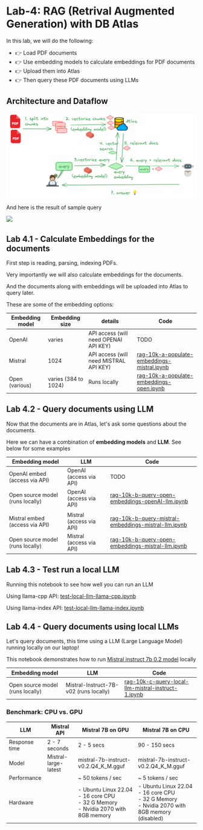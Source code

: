 # Lab-4: RAG (Retrival Augmented Generation) with DB Atlas

In this lab, we will do the following:

- 👉 Load PDF documents
- 👉 Use embedding models to calculate embeddings for PDF documents
- 👉 Upload them into Atlas
- 👉 Then query these PDF documents using LLMs

## Architecture and Dataflow

![](../images/rag-overview-2.png)

And here is the result of sample query

![](../images/rag-2-answer.png)

## Lab 4.1 - Calculate Embeddings for the documents

First step is reading, parsing, indexing PDFs.  

Very importantly we will also calculate embeddings for the documents.

And the documents along with embeddings will be uploaded into Atlas to query later.

These are some of the embedding options:

| Embedding model | Embedding size       | details                                | Code                                                                                                 |
|-----------------|----------------------|----------------------------------------|------------------------------------------------------------------------------------------------------|
| OpenAI          | varies               | API access (will need OPENAI API KEY)  | TODO                                                                                                 |
| Mistral         | 1024                 | API access (will need MISTRAL API KEY) | [rag-10k-a-populate-embeddings-mistral.ipynb](rag-10k-a-populate-embeddings-mistral.ipynb) |
| Open (various)  | varies (384 to 1024) | Runs locally                           | [rag-10k-a-populate-embeddings-open.ipynb](rag-10k-a-populate-embeddings-open.ipynb)       |

## Lab 4.2 - Query documents using LLM

Now that the documents are in Atlas, let's ask some questions about the documents.

Here we can have a combination of **embedding models** and **LLM**.  See below for some examples

| Embedding model                  | LLM                      | Code                                                                                                         |
|----------------------------------|--------------------------|--------------------------------------------------------------------------------------------------------------|
| OpenAI embed (access via API)    | OpenAI (access via API)  | TODO                                                                                                         |
| Open source model (runs locally) | OpenAI (access via API)  | [rag-10k-b-query-open-embeddings-openAI-llm.ipynb](rag-10k-b-query-open-embeddings-openAI-llm.ipynb)         |
|                                  |                          |                                                                                                              |
| Mistral embed (access via API)   | Mistral (access via API) | [rag-10k-b-query-mistral-embeddings-mistral-llm.ipynb](rag-10k-b-query-mistral-embeddings-mistral-llm.ipynb) |
| Open source model (runs locally) | Mistral (access via API) | [rag-10k-b-query-open-embeddings-mistral-llm.ipynb](rag-10k-b-query-open-embeddings-mistral-llm.ipynb)       |


## Lab 4.3 - Test run a local LLM


Running this notebook to see how well you can run an LLM 

Using llama-cpp API: [test-local-llm-llama-cpp.ipynb](test-local-llm-llama-cpp.ipynb)

Using llama-index API: [test-local-llm-llama-index.ipynb](test-local-llm-llama-index.ipynb)


## Lab 4.4 - Query documents using local LLMs

Let's query documents, this time using a LLM (Large Language Model) running locally on our laptop!

This notebook demonstrates how to run [Mistral instruct 7b 0.2 model](https://huggingface.co/mistralai/Mistral-7B-Instruct-v0.2) locally

| Embedding model                  | LLM                                    | Code                                                                         |
|----------------------------------|----------------------------------------|------------------------------------------------------------------------------|
| Open source model (runs locally) | Mistral-Instruct-7B-v02 (runs locally) | [rag-10k-c-query-local-llm-mistral-instruct-1.ipynb](rag-10k-c-query-local-llm-mistral-instruct-1.ipynb) |


### Benchmark: CPU vs. GPU

| LLM           | Mistral API          | Mistral 7B on GPU                                                                         | Mistral 7B on CPU                                                                                  |
|---------------|----------------------|-------------------------------------------------------------------------------------------|----------------------------------------------------------------------------------------------------|
| Response time | 2 - 7 seconds        | 2 - 5 secs                                                                                | 90 - 150 secs                                                                                      |
| Model         | Mistral-large-latest | mistral-7b-instruct-v0.2.Q4_K_M.gguf                                                      | mistral-7b-instruct-v0.2.Q4_K_M.gguf                                                               |
| Performance   |                      | ~ 50 tokens / sec                                                                         | ~ 5 tokens / sec                                                                                   |
| Hardware      |                      | - Ubuntu Linux 22.04<br>- 16 core CPU <br>- 32 G Memory <br>- Nvidia 2070 with 8GB memory | - Ubuntu Linux 22.04<br>- 16 core CPU<br>- 32 G Memory<br>- Nvidia 2070 with 8GB memory (disabled) |